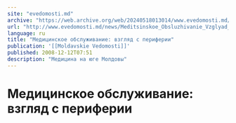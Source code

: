 ```yaml
---
site: "evedomosti.md"
archive: "https://web.archive.org/web/20240518013014/www.evedomosti.md/news/Meditsinskoe_Obsluzhivanie_Vzglyad_S_Periferii"
url: "http://www.evedomosti.md/news/Meditsinskoe_Obsluzhivanie_Vzglyad_S_Periferii"
language: ru
title: "Медицинское обслуживание: взгляд с периферии"
publication: '[[Moldavskie Vedomosti]]'
published: 2008-12-12T07:51
description: "Медицина на юге Молдовы"
---
```


# Медицинское обслуживание: взгляд с периферии

